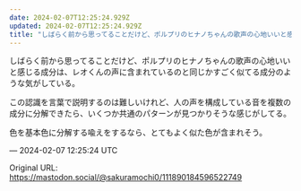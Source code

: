 ```yaml
---
date: 2024-02-07T12:25:24.929Z
updated: 2024-02-07T12:25:24.929Z
title: "しばらく前から思ってることだけど、ポルプリのヒナノちゃんの歌声の心地いいと感じる[...]"
---
```


<p>しばらく前から思ってることだけど、ポルプリのヒナノちゃんの歌声の心地いいと感じる成分は、レオくんの声に含まれているのと同じかすごく似てる成分のような気がしている。</p><p>この認識を言葉で説明するのは難しいけれど、人の声を構成している音を複数の成分に分解できたら、いくつか共通のパターンが見つかりそうな感じがしてる。</p><p>色を基本色に分解する喩えをするなら、とてもよく似た色が含まれそう。</p>

&mdash; 2024-02-07 12:25:24 UTC

Original URL: https://mastodon.social/@sakuramochi0/111890184596522749
